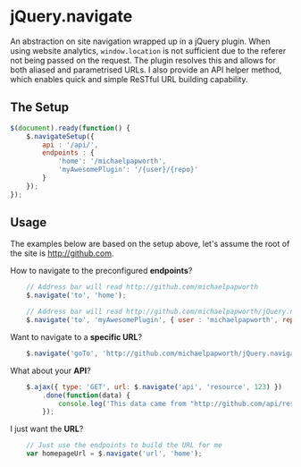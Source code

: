 jQuery.navigate
===============

An abstraction on site navigation wrapped up in a jQuery plugin.  When using website analytics, `window.location` is not sufficient due to the referer not being passed on the request.  The plugin resolves this and allows for both aliased and parametrised URLs.  I also provide an API helper method, which enables quick and simple ReSTful URL building capability.

The Setup
---------

```js
$(document).ready(function() {
	$.navigateSetup({
		api : '/api/',
		endpoints : {
			'home': '/michaelpapworth',
			'myAwesomePlugin': '/{user}/{repo}'
		}
	});
});
```

Usage
-----

The examples below are based on the setup above, let's assume the root of the site is http://github.com.

How to navigate to the preconfigured **endpoints**?

```js
	// Address bar will read http://github.com/michaelpapworth
	$.navigate('to', 'home');

	// Address bar will read http://github.com/michaelpapworth/jQuery.navigate
	$.navigate('to', 'myAwesomePlugin', { user : 'michaelpapworth', repo : 'jQuery.navigate' });
```

Want to navigate to a **specific URL**?

```js
	$.navigate('goTo', 'http://github.com/michaelpapworth/jQuery.navigate');	
```

What about your **API**?

```js
	$.ajax({ type: 'GET', url: $.navigate('api', 'resource', 123) })
		.done(function(data) {
			console.log('This data came from "http://github.com/api/resource/123"');
		});
```

I just want the **URL**?

```js
	// Just use the endpoints to build the URL for me
	var homepageUrl = $.navigate('url', 'home');	
```
